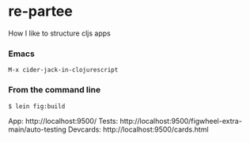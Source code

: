 # re-partee

How I like to structure cljs apps

### Emacs
`M-x cider-jack-in-clojurescript`

### From the command line
`$ lein fig:build`

App: http://localhost:9500/
Tests: http://localhost:9500/figwheel-extra-main/auto-testing
Devcards: http://localhost:9500/cards.html

